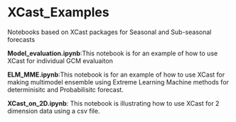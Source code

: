 # XCast_Examples
Notebooks based on XCast packages for Seasonal and Sub-seasonal forecasts


**Model_evaluation.ipynb**:This notebook is for an example of how to use XCast for individual GCM evaluaiton


**ELM_MME.ipynb**:This notebook is for an example of how to use XCast for making multimodel ensemble using Extreme Learning Machine methods for determinisitc and Probabilisitc forecast.


**XCast_on_2D.ipynb**: This notebook is illustrating how to use XCast for 2 dimension data using a csv file.
